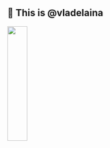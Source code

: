 ## 👋 This is @vladelaina

<img width="30%" height="260" src="https://github-readme-stats.vercel.app/api?username=vladelaina&disable_animations=true&show_icons=true&rank_icon=percentile&count_private=true&theme=dracula"/>

